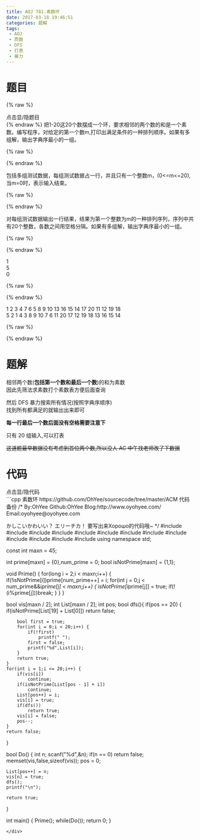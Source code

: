 ```yaml
---
title: AOJ 781.素数环
date: 2017-03-18 19:46:51
categories: 题解
tags:
 - AOJ
 - 质数
 - DFS
 - 打表
 - 暴力
---
```


# 题目
{% raw %}
<div><div class="fold_hider"><div class="close hider_title">点击显/隐题目</div></div><div class="fold">
    <div class="oj">   
        <div class="part" title="Description">
{% endraw %}
把1-20这20个数摆成一个环，要求相邻的两个数的和是一个素数。编写程序，对给定的第一个数m,打印出满足条件的一种排列顺序。如果有多组解，输出字典序最小的一组。  
  
  

{% raw %}
        </div>
        <div class="part" title="Input">
{% endraw %}
  
包括多组测试数据，每组测试数据占一行，并且只有一个整数m，(0<=m<=20),当m=0时，表示输入结束。  
  
  

{% raw %}
        </div>
        <div class="part" title="Output">
{% endraw %}
  
对每组测试数据输出一行结果，结果为第一个整数为m的一种排列序列，序列中共有20个整数，各数之间用空格分隔。如果有多组解，输出字典序最小的一组。  
  
  

{% raw %}
        </div>
        <div class="samp">
            <div class="clear"></div>
            <div class="input part" title="Sample Input">
{% endraw %}
  
1  
5  
0  
  
  

{% raw %}
            </div>
            <div class="output part" title="Sample Output">
{% endraw %}
  
1 2 3 4 7 6 5 8 9 10 13 16 15 14 17 20 11 12 19 18  
5 2 1 4 3 8 9 10 7 6 11 20 17 12 19 18 13 16 15 14  
  

{% raw %}
            </div>
            <div class="clear"></div>
        </div>
    </div>
</div></div>
{% endraw %}

<!--more-->
# 题解

相邻两个数(**包括第一个数和最后一个数**)的和为素数  
因此先筛法求素数打个素数表方便后面查询  

然后 DFS 暴力搜索所有情况(按照字典序顺序)  
找到所有都满足的就输出出来即可  

**每一行最后一个数后面没有空格需要注意下**  

只有 20 组输入,可以打表  

~~这道题最早数据没有考虑到首位两个数,所以没人 AC 中午找老师改了下数据~~  


# 代码
<div><div class="fold_hider"><div class="close hider_title">点击显/隐代码</div></div><div class="fold">```cpp 素数环 https://github.com/OhYee/sourcecode/tree/master/ACM 代码备份
/*
By:OhYee
Github:OhYee
Blog:http://www.oyohyee.com/
Email:oyohyee@oyohyee.com
 
かしこいかわいい？
エリーチカ！
要写出来Хорошо的代码哦~
*/
#include <cstdio>
#include <algorithm>
#include <cstring>
#include <cmath>
#include <string>
#include <iostream>
#include <vector>
#include <list>
#include <queue>
#include <stack>
#include <map>
#include <set>
#include <functional>
using namespace std;
 
const int maxn = 45;
 
int prime[maxn] = {0},num_prime = 0;
bool isNotPrime[maxn] = {1,1};
 
void Prime() {
    for(long i = 2;i < maxn;i++) {
        if(!isNotPrime[i])prime[num_prime++] = i;
        for(int j = 0;j < num_prime&&i*prime[j] < maxn;j++) {
            isNotPrime[i*prime[j]] = true;
            if(!(i%prime[j]))break;
        }
    }
}
 
bool vis[maxn / 2];
int List[maxn / 2];
int pos;
bool dfs(){
    if(pos == 20) {
        if(isNotPrime[List[19] + List[0]])
            return false;
 
        bool first = true;
        for(int i = 0;i < 20;i++) {
            if(!first)
                printf(" ");
            first = false;
            printf("%d",List[i]);
        }
        return true;
    }
    for(int i = 1;i <= 20;i++) {
        if(vis[i])
            continue;
        if(isNotPrime[List[pos - 1] + i])
            continue;
        List[pos++] = i;
        vis[i] = true;
        if(dfs())
            return true;
        vis[i] = false;
        pos--;
    }
    return false;
}
 
bool  Do() {
    int n;
    scanf("%d",&n);
    if(n == 0)
        return false;
    memset(vis,false,sizeof(vis));
    pos = 0;
 
    List[pos++] = n;
    vis[n] = true;
    dfs();
    printf("\n");
 
    return true;
}
 
int main() {
    Prime();
    while(Do());
    return 0;
}
```
</div>